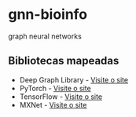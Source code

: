 # gnn-bioinfo
graph neural networks

## Bibliotecas  mapeadas

- Deep Graph Library - [Visite o site](https://www.dgl.ai/)
- PyTorch - [Visite o site](https://pytorch.org/)
- TensorFlow - [Visite o site](https://www.tensorflow.org/?hl=pt-br)
- MXNet - [Visite o site](https://mxnet.apache.org/versions/1.7.0/)

